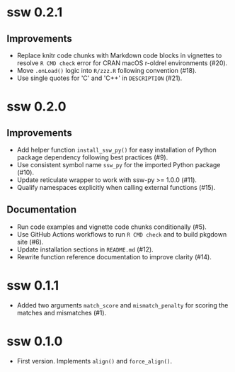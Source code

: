 # ssw 0.2.1

## Improvements

- Replace knitr code chunks with Markdown code blocks in vignettes to
  resolve `R CMD check` error for CRAN macOS r-oldrel environments (#20).
- Move `.onLoad()` logic into `R/zzz.R` following convention (#18).
- Use single quotes for 'C' and 'C++' in `DESCRIPTION` (#21).

# ssw 0.2.0

## Improvements

- Add helper function `install_ssw_py()` for easy installation of Python
  package dependency following best practices (#9).
- Use consistent symbol name `ssw_py` for the imported Python package (#10).
- Update reticulate wrapper to work with ssw-py >= 1.0.0 (#11).
- Qualify namespaces explicitly when calling external functions (#15).

## Documentation

- Run code examples and vignette code chunks conditionally (#5).
- Use GitHub Actions workflows to run `R CMD check` and to build pkgdown site (#6).
- Update installation sections in `README.md` (#12).
- Rewrite function reference documentation to improve clarity (#14).

# ssw 0.1.1

- Added two arguments `match_score` and `mismatch_penalty` for scoring the matches and mismatches (#1).

# ssw 0.1.0

- First version. Implements `align()` and `force_align()`.
